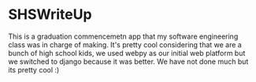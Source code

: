 # SHSWriteUp
This is a graduation commencemetn app that my software engineering class was in charge of making.
It's pretty cool considering that we are a bunch of high school kids,
we used webpy as our initial web platform but we switched to django because it was better.
We have not done much but its pretty cool :)
